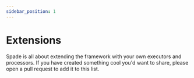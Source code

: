 ```yaml
---
sidebar_position: 1
---
```


# Extensions

Spade is all about extending the framework with your own executors and processors.
If you have created something cool you'd want to share, please
open a pull request to add it to this list.

